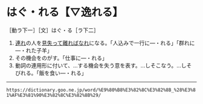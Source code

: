 # はぐ・れる【▽逸れる】

［動ラ下一］［文］はぐ・る［ラ下二］
1.  [連れ](つれる（連れる）)の人を[見失って](みうしなう（見失う）)[離ればなれ](はなればなれ（離れ離れ）)になる。「人込みで一行に―・れる」「群れに―・れた子羊」
2.  その機会をのがす。「仕事に―・れる」
3.  動詞の連用形に付いて、…する機会を失う意を表す。…しそこなう。…しそびれる。「飯を食い―・れる」

---
`https://dictionary.goo.ne.jp/word/%E9%80%B8%E3%82%8C%E3%82%8B_%28%E3%81%AF%E3%81%90%E3%82%8C%E3%82%8B%29/`